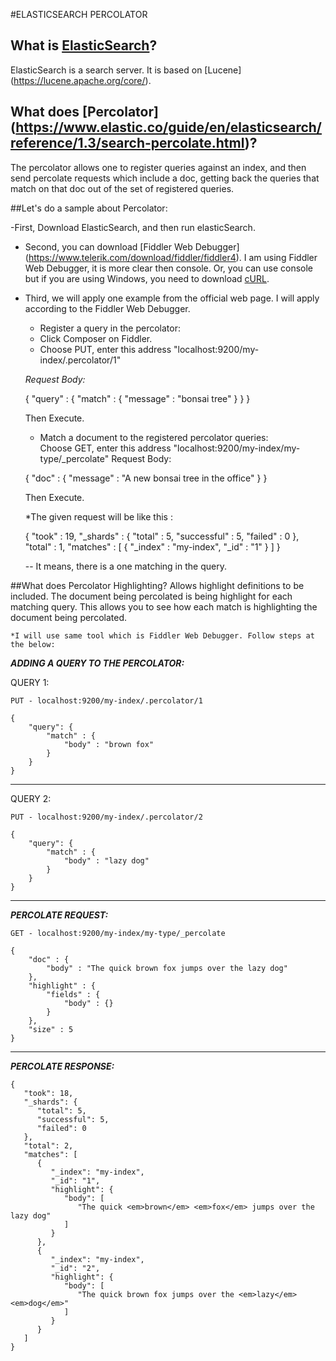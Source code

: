 #ELASTICSEARCH PERCOLATOR

## What is [ElasticSearch](https://www.elastic.co/)?
ElasticSearch is a search server. It is based on [Lucene] (https://lucene.apache.org/core/).

## What does [Percolator] (https://www.elastic.co/guide/en/elasticsearch/reference/1.3/search-percolate.html)?
The percolator allows one to register queries against an index, and then send percolate requests which include a doc,
getting back the queries that match on that doc out of the set of registered queries.

##Let's do a sample about Percolator:

-First, Download ElasticSearch, and then run elasticSearch.
	
- Second, you can download [Fiddler Web Debugger] (https://www.telerik.com/download/fiddler/fiddler4). I am using Fiddler Web Debugger, it is more clear then console. 
Or, you can use console but if you are using Windows, you need to download [cURL](https://curl.haxx.se/download.html).

- Third, we will apply one example from the official web page. I will apply according to the Fiddler Web Debugger.
					
	* Register a query in the percolator: 
	* Click Composer on Fiddler.
	* Choose PUT, enter this address "localhost:9200/my-index/.percolator/1"
	
	*Request Body:*  
	 
	
	{
		"query" : {
			"match" : {
            "message" : "bonsai tree"
			}
		}
    }
  	  
	  
	Then Execute.			
					
	* Match a document to the registered percolator queries:	
	  Choose GET, enter this address "localhost:9200/my-index/my-type/_percolate"
	  Request Body:    

    {
		"doc" : {
			"message" : "A new bonsai tree in the office"
		}
	}
		
	Then Execute.
						
	*The given request will be like this : 

	{
		"took" : 19,
		"_shards" : {
			"total" : 5,
			"successful" : 5,
			"failed" : 0
		},
		"total" : 1,
		"matches" : [ 
				{
				  "_index" : "my-index",
				  "_id" : "1"
				}
		]
	}					
						
	-- It means, there is a one matching in the query. 


##What does Percolator Highlighting?
Allows highlight definitions to be included. The document being percolated is being highlight for each matching query. 
This allows you to see how each match is highlighting the document being percolated.

	*I will use same tool which is Fiddler Web Debugger. Follow steps at the below: 
	
	
***ADDING A QUERY TO THE PERCOLATOR:***

  QUERY 1:

	PUT - localhost:9200/my-index/.percolator/1
	
	{ 
		"query": { 
			"match" : { 
				"body" : "brown fox"  
			}   
		} 
	}

--------------------------------------------------------------------
   
   QUERY 2:
   
	PUT - localhost:9200/my-index/.percolator/2
	
	{ 
		"query": { 
			"match" : { 
				"body" : "lazy dog"  
			}   
		} 
	}

--------------------------------------------------------------------
	
***PERCOLATE REQUEST:***	

	GET - localhost:9200/my-index/my-type/_percolate
	
	{
		"doc" : {
			"body" : "The quick brown fox jumps over the lazy dog"
		},
		"highlight" : {
			"fields" : {
				"body" : {}
			}
		},
		"size" : 5
	}
	
--------------------------------------------------------------------

***PERCOLATE RESPONSE:***

	{
	   "took": 18,
	   "_shards": {
		  "total": 5,
		  "successful": 5,
		  "failed": 0
	   },
	   "total": 2,
	   "matches": [
		  {
			 "_index": "my-index",
			 "_id": "1",
			 "highlight": {
				"body": [
				   "The quick <em>brown</em> <em>fox</em> jumps over the lazy dog"
				]
			 }
		  },
		  {
			 "_index": "my-index",
			 "_id": "2",
			 "highlight": {
				"body": [
				   "The quick brown fox jumps over the <em>lazy</em> <em>dog</em>"
				]
			 }
		  }
	   ]
	}


